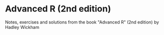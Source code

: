# Advanced R (2nd edition)
Notes, exercises and solutions from the book "Advanced R" (2nd edition) by Hadley Wickham

